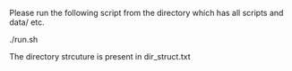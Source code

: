 Please run the following script from the directory which has all scripts and data/ etc.  

./run.sh


The directory strcuture is present in dir_struct.txt
